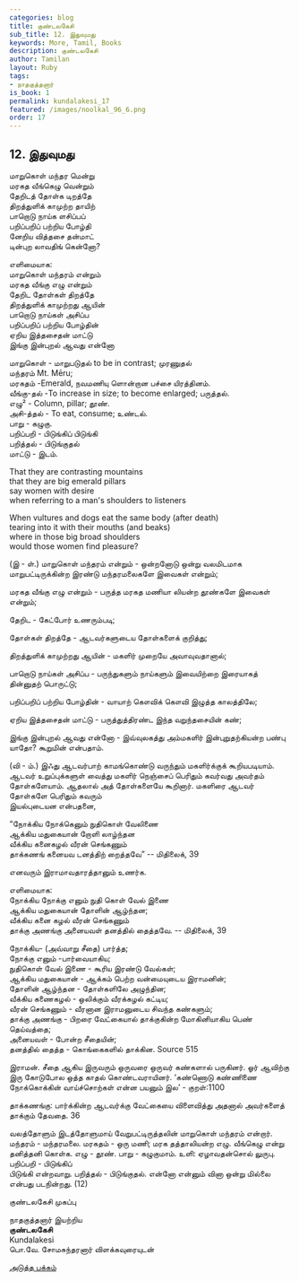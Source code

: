 ```yaml
---
categories: blog
title: குண்டலகேசி
sub_title: 12. இதுவுமது
keywords: More, Tamil, Books
description: குண்டலகேசி
author: Tamilan
layout: Ruby
tags:
- நாதகுத்தனார்
is_book: 1
permalink: kundalakesi_17
featured: /images/noolkal_96_6.png
order: 17
---
```

## 12. இதுவுமது

மாறுகொள் மந்தர மென்று  
மரகத வீங்கெழு வென்றும்  
தேறிடத் தோள்க டிறத்தே  
திறத்துளிக் காமுற்ற தாயிற்  
பாறொடு நாய்க ளசிப்பப்  
பறிப்பறிப் பற்றிய போழ்தி  
னேறிய வித்தசை தன்மாட்  
டின்புற லாவதிங் கென்னோ?

எளிமையாக:  
மாறுகொள் மந்தரம் என்றும்  
மரகத வீங்கு எழு என்றும்  
தேறிட தோள்கள் திறத்தே  
திறத்துளிக் காமுற்றது ஆயின்  
பாறொடு நாய்கள் அசிப்ப  
பறிப்பறிப் பற்றிய போழ்தின்  
ஏறிய இத்தசைதன் மாட்டு  
இங்கு இன்புறல் ஆவது என்னோ

மாறுகொள் - மாறுபடுதல் to be in contrast; முரணுதல்  
மந்தரம் Mt. Mēru;  
மரகதம் -Emerald, நவமணியு ளொன்றான பச்சை யிரத்தினம்.  
வீங்கு-தல் -To increase in size; to become enlarged; பருத்தல்.  
எழு² - Column, pillar; தூண்.  
அசி-த்தல் - To eat, consume; உண்டல்.  
பாறு - கழுகு.  
பறிப்பறி - பிடுங்கிப் பிடுங்கி  
பறித்தல் - பிடுங்குதல்  
மாட்டு - இடம்.

That they are contrasting mountains  
that they are big emerald pillars  
say women with desire  
when referring to a man's shoulders to listeners

When vultures and dogs eat the same body (after death)  
tearing into it with their mouths (and beaks)  
where in those big broad shoulders  
would those women find pleasure?

(இ - ள்.) மாறுகொள் மந்தரம் என்றும் - ஒன்றனோடு ஒன்று வலமிடமாக மாறுபட்டிருக்கின்ற இரண்டு மந்தரமலைகளே இவைகள் என்றும்;

மரகத வீங்கு எழு என்றும் - பருத்த மரகத மணியா லியன்ற தூண்களே இவைகள் என்றும்;

தேறிட - கேட்போர் உணரும்படி;

தோள்கள் திறத்தே - ஆடவர்களுடைய தோள்களைக் குறித்து;

திறத்துளிக் காமுற்றது ஆயின் - மகளிர் முறையே அவாவுவதானால்;

பாறொடு நாய்கள் அசிப்ப - பருந்துகளும் நாய்களும் இவையிற்றை இரையாகத் தின்னுதற் பொருட்டு;

பறிப்பறிப் பற்றிய போழ்தின் - வாயாற் கௌவிக் கௌவி இழுத்த காலத்திலே;

ஏறிய இத்தசைதன் மாட்டு - பருத்துத்திரண்ட இந்த வறுந்தசையின் கண்;

இங்கு இன்புறல் ஆவது என்னோ - இவ்வுலகத்து அம்மகளிர் இன்புறுதற்கியன்ற பண்பு யாதோ? கூறுமின் என்பதாம்.

(வி - ம்.) இஃது ஆடவர்பாற் காமங்கொண்டு வருந்தும் மகளிர்க்குக் கூறியபடியாம். ஆடவர் உறுப்புக்களுள் வைத்து மகளிர் நெஞ்சைப் பெரிதும் கவர்வது அவர்தம் தோள்களேயாம். ஆதலால் அத் தோள்களையே கூறினார். மகளிரை ஆடவர் தோள்களே பெரிதும் கவரும்  
இயல்புடையன என்பதனை,

“நோக்கிய நோக்கெனும் நுதிகொள் வேலிணை  
ஆக்கிய மதுகையான் றோளி லாழ்ந்தன  
வீக்கிய கனைகழல் வீரன் செங்கணும்  
தாக்கணங் கனையவ டனத்திற் றைத்தவே” -- மிதிலைக், 39

எனவரும் இராமாவதாரத்தானும் உணர்க.

எளிமையாக:  
நோக்கிய நோக்கு எனும் நுதி கொள் வேல் இணை  
ஆக்கிய மதுகையான் தோளின் ஆழ்ந்தன;  
வீக்கிய கனை கழல் வீரன் செங்கணும்  
தாக்கு அணங்கு அனையவள் தனத்தில் தைத்தவே. -- மிதிலைக், 39

நோக்கிய- (அவ்வாறு சீதை) பார்த்த;  
நோக்கு எனும் -பார்வையாகிய;  
நுதிகொள் வேல் இணை - கூரிய இரண்டு வேல்கள்;  
ஆக்கிய மதுகையான் - ஆக்கம் பெற்ற வன்மையுடைய இராமனின்;  
தோளின் ஆழ்ந்தன - தோள்களிலே அழுந்தின;  
வீக்கிய கணைகழல் - ஒலிக்கும் வீரக்கழல் கட்டிய;  
வீரன் செங்கணும் - வீரனான இராமனுடைய சிவந்த கண்களும்;  
தாக்கு அணங்கு - பிறரை வேட்கையால் தாக்குகின்ற மோகினியாகிய பெண் தெய்வத்தை;  
அனையவள் - போன்ற சீதையின்;  
தனத்தில் தைத்த - கொங்கைகளில் தாக்கின. Source 515

இராமன். சீதை ஆகிய இருவரும் ஒருவரை ஒருவர் கண்களால் பருகினர். ஓர் ஆவிற்கு இரு கோடுபோல ஒத்த காதல் கொண்டவராயினர். ‘கண்ணொடு கண்ணிணை நோக்கொக்கின் வாய்ச்சொற்கள் என்ன பயனும் இல’ - குறள்:1100

தாக்கணங்கு: பார்க்கின்ற ஆடவர்க்கு வேட்கையை விளைவித்து அதனால் அவர்களைத் தாக்கும் தேவதை. 36

வலத்தோளும் இடத்தோளுமாய் வேறுபட்டிருத்தலின் மாறுகொள் மந்தரம் என்றார். மந்தரம் - மந்தரமலை. மரகதம் - ஒரு மணி; மரக தத்தாலியன்ற எழு. வீங்கெழு என்று தனித்தனி கொள்க. எழு - தூண். பாறு - கழுகுமாம். உளி: ஏழாவதன்சொல் லுருபு. பறிப்பறி - பிடுங்கிப்  
பிடுங்கி என்றவாறு. பறித்தல் - பிடுங்குதல். என்னோ என்னும் வினா ஒன்று மில்லை என்பது படநின்றது. (12)

குண்டலகேசி முகப்பு

நாதகுத்தனார் இயற்றிய  
**குண்டலகேசி**  
Kundalakesi  
பொ.வே. சோமசுந்தரனார் விளக்கவுரையுடன்

[அடுத்த பக்கம்](kundalakesi_18)